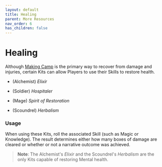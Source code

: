 ```yaml
---
layout: default
title: Healing
parent: More Resources
nav_order: 6
has_children: false
---
```


# Healing

Although [Making Camp](../adventuring/exploration/index.md) is the primary way to recover from damage and injuries, certain Kits can allow Players to use their Skills to restore health.

-   (Alchemist) _Elixir_

-   (Soldier) _Hospitaler_

-   (Mage) _Spirit of Restoration_

-   (Scoundrel) _Herbalism_

### Usage

When using these Kits, roll the associated Skill (such as Magic or Knowledge). The result determines either how many boxes of damage are cleared or whether or not a narrative outcome was achieved.

> **Note**: The Alchemist's _Elixir_ and the Scoundrel's _Herbalism_ are the only Kits capable of restoring Mental health.
